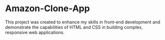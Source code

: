 # Amazon-Clone-App
This project was created to enhance my skills in front-end development and demonstrate the capabilities of HTML and CSS in building complex, responsive web applications.
